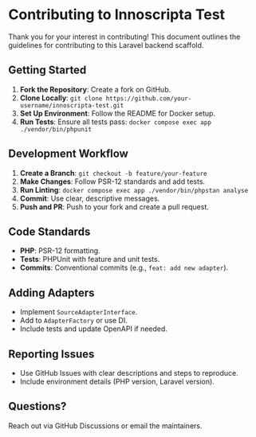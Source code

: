 # Contributing to Innoscripta Test

Thank you for your interest in contributing! This document outlines the guidelines for contributing to this Laravel backend scaffold.

## Getting Started

1. **Fork the Repository**: Create a fork on GitHub.
2. **Clone Locally**: `git clone https://github.com/your-username/innoscripta-test.git`
3. **Set Up Environment**: Follow the README for Docker setup.
4. **Run Tests**: Ensure all tests pass: `docker compose exec app ./vendor/bin/phpunit`

## Development Workflow

1. **Create a Branch**: `git checkout -b feature/your-feature`
2. **Make Changes**: Follow PSR-12 standards and add tests.
3. **Run Linting**: `docker compose exec app ./vendor/bin/phpstan analyse`
4. **Commit**: Use clear, descriptive messages.
5. **Push and PR**: Push to your fork and create a pull request.

## Code Standards

- **PHP**: PSR-12 formatting.
- **Tests**: PHPUnit with feature and unit tests.
- **Commits**: Conventional commits (e.g., `feat: add new adapter`).

## Adding Adapters

- Implement `SourceAdapterInterface`.
- Add to `AdapterFactory` or use DI.
- Include tests and update OpenAPI if needed.

## Reporting Issues

- Use GitHub Issues with clear descriptions and steps to reproduce.
- Include environment details (PHP version, Laravel version).

## Questions?

Reach out via GitHub Discussions or email the maintainers.